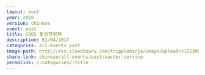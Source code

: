 ```yaml
---
layout: post
year: 2018
version: chinese
event: past
title: COGS 复活节崇拜
description: 01/04/2017
categories: all-events past
image-path: http://res.cloudinary.com/trippleninja/image/upload/v1523005217/Easter/easter3.jpg
share-link: chinese/all-events/past/easter-service
permalink: /:categories/:title
---
```

